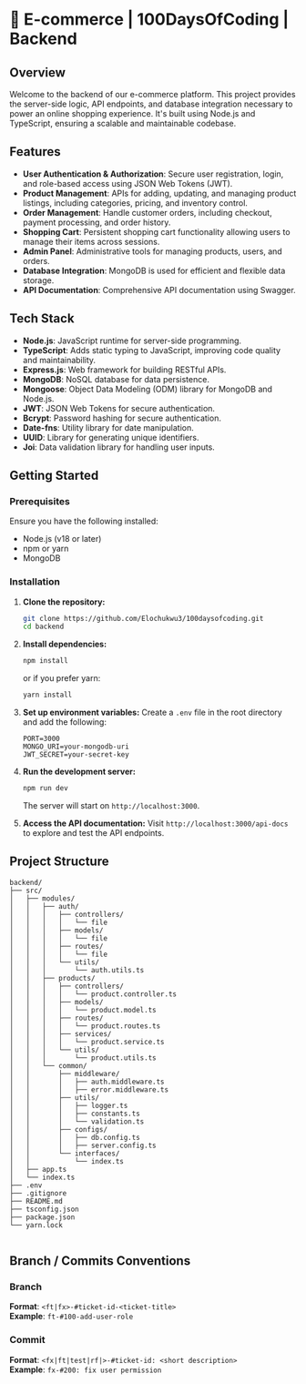 
# 🛒 E-commerce | 100DaysOfCoding | Backend

## Overview
Welcome to the backend of our e-commerce platform. This project provides the server-side logic, API endpoints, and database integration necessary to power an online shopping experience. It's built using Node.js and TypeScript, ensuring a scalable and maintainable codebase.

## Features
- **User Authentication & Authorization**: Secure user registration, login, and role-based access using JSON Web Tokens (JWT).
- **Product Management**: APIs for adding, updating, and managing product listings, including categories, pricing, and inventory control.
- **Order Management**: Handle customer orders, including checkout, payment processing, and order history.
- **Shopping Cart**: Persistent shopping cart functionality allowing users to manage their items across sessions.
- **Admin Panel**: Administrative tools for managing products, users, and orders.
- **Database Integration**: MongoDB is used for efficient and flexible data storage.
- **API Documentation**: Comprehensive API documentation using Swagger.

## Tech Stack
- **Node.js**: JavaScript runtime for server-side programming.
- **TypeScript**: Adds static typing to JavaScript, improving code quality and maintainability.
- **Express.js**: Web framework for building RESTful APIs.
- **MongoDB**: NoSQL database for data persistence.
- **Mongoose**: Object Data Modeling (ODM) library for MongoDB and Node.js.
- **JWT**: JSON Web Tokens for secure authentication.
- **Bcrypt**: Password hashing for secure authentication.
- **Date-fns**: Utility library for date manipulation.
- **UUID**: Library for generating unique identifiers.
- **Joi**: Data validation library for handling user inputs.

## Getting Started

### Prerequisites
Ensure you have the following installed:
- Node.js (v18 or later)
- npm or yarn
- MongoDB

### Installation

1. **Clone the repository:**
   ```bash
   git clone https://github.com/Elochukwu3/100daysofcoding.git
   cd backend
   ```

2. **Install dependencies:**
   ```bash
   npm install
   ```
   or if you prefer yarn:
   ```bash
   yarn install
   ```

3. **Set up environment variables:**
   Create a `.env` file in the root directory and add the following:
   ```plaintext
   PORT=3000
   MONGO_URI=your-mongodb-uri
   JWT_SECRET=your-secret-key
   ```

4. **Run the development server:**
   ```bash
   npm run dev
   ```
   The server will start on `http://localhost:3000`.

5. **Access the API documentation:**
   Visit `http://localhost:3000/api-docs` to explore and test the API endpoints.

## Project Structure

```
backend/
├── src/
│   ├── modules/
│   │   ├── auth/
│   │   │   ├── controllers/
│   │   │   │   └── file
│   │   │   ├── models/
│   │   │   │   └── file
│   │   │   ├── routes/
│   │   │   │   └── file
│   │   │   └── utils/
│   │   │       └── auth.utils.ts
│   │   ├── products/
│   │   │   ├── controllers/
│   │   │   │   └── product.controller.ts
│   │   │   ├── models/
│   │   │   │   └── product.model.ts
│   │   │   ├── routes/
│   │   │   │   └── product.routes.ts
│   │   │   ├── services/
│   │   │   │   └── product.service.ts
│   │   │   └── utils/
│   │   │       └── product.utils.ts
│   │   └── common/
│   │       ├── middleware/
│   │       │   ├── auth.middleware.ts
│   │       │   ├── error.middleware.ts
│   │       ├── utils/
│   │       │   ├── logger.ts
│   │       │   ├── constants.ts
│   │       │   └── validation.ts
│   │       ├── configs/
│   │       │   ├── db.config.ts
│   │       │   ├── server.config.ts
│   │       └── interfaces/
│   │           └── index.ts
│   ├── app.ts
│   └── index.ts
├── .env
├── .gitignore
├── README.md
├── tsconfig.json
├── package.json
└── yarn.lock
           
```
## Branch / Commits Conventions

### Branch
**Format**: `<ft|fx>-#ticket-id-<ticket-title>`  
**Example**: `ft-#100-add-user-role`

### Commit
**Format**: `<fx|ft|test|rf|>-#ticket-id: <short description>`  
**Example**: `fx-#200: fix user permission`


